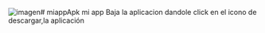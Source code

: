![imagen](https://github.com/Nikrovikey/miappApk/assets/134122438/6a86bc9b-8b19-45f0-a291-7821e2c55565)# miappApk
mi app
Baja la aplicacion dandole click en el icono de descargar,la aplicación 
